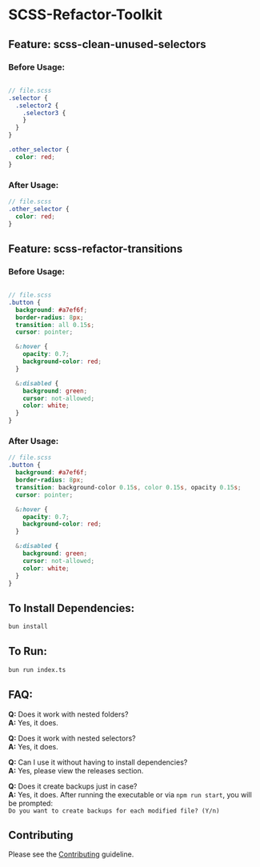 # SCSS-Refactor-Toolkit

## Feature: scss-clean-unused-selectors
  ### Before Usage:
  
  ```scss
  
  // file.scss
  .selector {
    .selector2 {
      .selector3 {
      }
    }
  }
  
  .other_selector {
    color: red;
  }
  ```
  
  ### After Usage:
  
  ```scss
  // file.scss
  .other_selector {
    color: red;
  }
  ```

## Feature: scss-refactor-transitions
### Before Usage:
  
  ```scss
  
  // file.scss
  .button {
    background: #a7ef6f;
    border-radius: 8px;
    transition: all 0.15s;
    cursor: pointer;
  
    &:hover {
      opacity: 0.7;
      background-color: red;
    }
  
    &:disabled {
      background: green;
      cursor: not-allowed;
      color: white;
    }
  }
  ```
      
   ### After Usage:
      
  ```scss
  // file.scss
  .button {
    background: #a7ef6f;
    border-radius: 8px;
    transition: background-color 0.15s, color 0.15s, opacity 0.15s;
    cursor: pointer;
  
    &:hover {
      opacity: 0.7;
      background-color: red;
    }
  
    &:disabled {
      background: green;
      cursor: not-allowed;
      color: white;
    }
  }
  ```

## To Install Dependencies:

```bash
bun install
```

## To Run:
```bash
bun run index.ts
```

## FAQ:

**Q:** Does it work with nested folders?  
**A:** Yes, it does.

**Q:** Does it work with nested selectors?  
**A:** Yes, it does.

**Q:** Can I use it without having to install dependencies?  
**A:** Yes, please view the releases section.

**Q:** Does it create backups just in case?  
**A:** Yes, it does. After running the executable or via `npm run start`, you will be prompted:  
`Do you want to create backups for each modified file? (Y/n)`

## Contributing
Please see the <a href="https://github.com/Alexandre-Chapelle/SCSS-Empty-Selectors-Cleaner/blob/main/CONTRIBUTING.md">Contributing</a> guideline.
